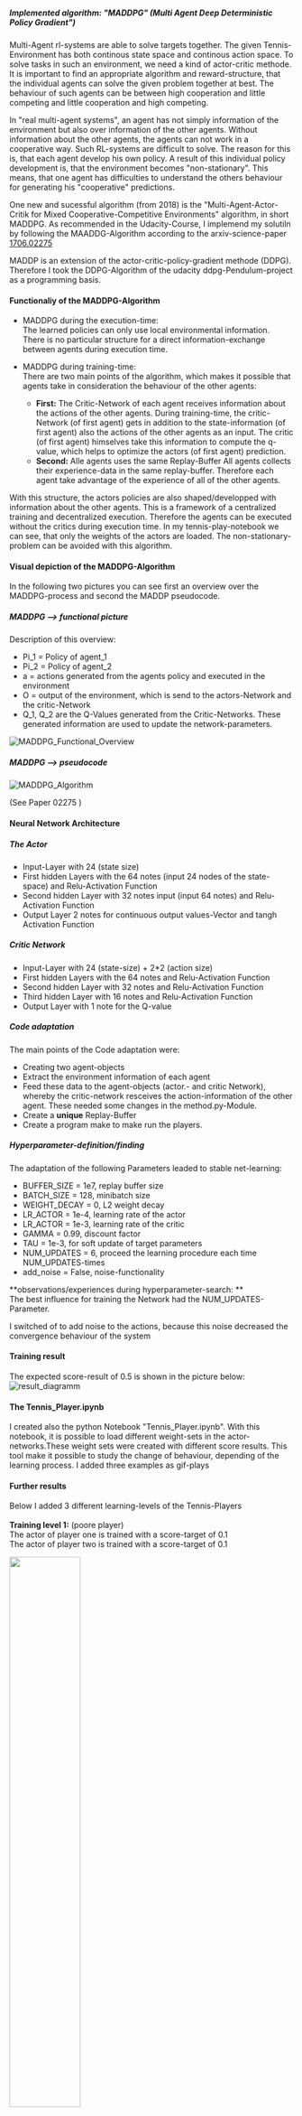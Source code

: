 ##### Implemented algorithm: "MADDPG" (Multi Agent Deep Deterministic Policy Gradient")

Multi-Agent rl-systems are able to solve targets together.
The given Tennis-Environment has both continous state space and continous
action space. To solve tasks in such an environment, we need a kind of actor-critic methode.
It is important to find an appropriate algorithm and reward-structure,
that the individual agents can solve the given problem together at best.
The behaviour of such agents can be between high cooperation and little competing and
little cooperation and high competing.


In "real multi-agent systems", an agent has not simply information of the
environment but also over information of the other agents.
Without information about the other agents, the agents can not work in a cooperative way.
Such RL-systems are difficult to solve.
The reason for this is, that each agent develop his own policy.
A result of this individual policy development is, that the environment becomes "non-stationary".
This means, that one agent has difficulties to understand the others behaviour for generating
his "cooperative" predictions.

One new and sucessful algorithm (from 2018) is the 
"Multi-Agent-Actor-Critik for Mixed Cooperative-Competitive Environments" 
algorithm, in short MADDPG.
As recommended in the Udacity-Course, I implemend my solutiln by following the MAADDG-Algorithm according to the 
arxiv-science-paper [1706.02275](https://arxiv.org/pdf/1706.02275.pdf)

MADDP is an extension of the actor-critic-policy-gradient methode (DDPG).
Therefore I took  the DDPG-Algorithm of the udacity ddpg-Pendulum-project as a programming basis.

#### Functionaliy of the MADDPG-Algorithm
* MADDPG during the execution-time: <br/>
The learned policies can only use local environmental information.
There is no particular structure for a direct information-exchange between agents during execution time.

* MADDPG during training-time:<br/>
There are two main points of the algorithm, which makes it possible that agents take in consideration 
the behaviour of the other agents:<br/>
    * **First:** The Critic-Network of each agent receives information about the actions of the other agents.
    During training-time, the critic-Network (of first agent) gets in addition to
    the state-information (of first agent) also the actions of the other agents  as an input.
    The critic (of first agent) himselves take this information to compute the q-value, which helps to
    optimize the actors (of first agent) prediction.
    * **Second:** Alle agents uses the same Replay-Buffer
All agents collects their experience-data in the same replay-buffer.
Therefore each agent take advantage of the experience of all of the other agents.


With this structure, the actors policies are also shaped/developped with information about the other
agents. 
This is a framework of a centralized training and decentralized execution.
Therefore the agents can be executed without the critics during execution time.
In my tennis-play-notebook we can see, that only the weights of the actors are loaded.
The non-stationary-problem can be avoided with this algorithm.

#### Visual depiction of the MADDPG-Algorithm
In the following two pictures you can see first an overview over the MADDPG-process
and second the MADDP pseudocode.

##### MADDPG --> functional picture
Description of this overview:
* Pi_1 = Policy of  agent_1
* Pi_2 = Policy of agent_2
* a = actions generated from the agents policy and executed in the environment
* O = output of the environment, which is send to the actors-Network and the critic-Network
* Q_1, Q_2 are the Q-Values generated from the Critic-Networks.
These generated information are used to update the network-parameters.


![MADDPG_Functional_Overview](MADDPG_Science_Paper_Picture.PNG)

##### MADDPG --> pseudocode

![MADDPG_Algorithm](MADDPG_PseudoCode.PNG)

(See Paper 02275 )


#### Neural Network Architecture

##### The Actor 

* Input-Layer with 24 (state size) 
* First hidden Layers  with the 64 notes (input 24 nodes of the state-space) and Relu-Activation Function
* Second hidden Layer with 32 notes input (input 64 notes) and Relu-Activation Function
* Output Layer 2 notes for continuous output values-Vector and tangh Activation Function

##### Critic Network
* Input-Layer with 24 (state-size) + 2*2 (action size)
* First hidden Layers  with the 64 notes and Relu-Activation Function
* Second hidden Layer with 32 notes and Relu-Activation Function
* Third hidden Layer with 16 notes and Relu-Activation Function
* Output Layer with 1  note for the Q-value


##### Code adaptation
The main points of the Code adaptation were:
* Creating two agent-objects
* Extract the environment information of each agent 
* Feed these data to the agent-objects (actor.- and critic Network), whereby
the critic-network resceives the action-information of the other agent.
These needed some changes in the method.py-Module.
* Create a **unique** Replay-Buffer
* Create a program make to make run the players.


##### Hyperparameter-definition/finding
The adaptation of the following Parameters leaded to stable net-learning:
* BUFFER_SIZE   = 1e7, replay buffer size
* BATCH_SIZE    = 128, minibatch size
* WEIGHT_DECAY   = 0, L2 weight decay
* LR_ACTOR =    1e-4, learning rate of the actor 
* LR_ACTOR =    1e-3, learning rate of the critic 
* GAMMA = 0.99, discount factor
* TAU = 1e-3, for soft update of target parameters
* NUM_UPDATES = 6, proceed the learning procedure each time NUM_UPDATES-times
* add_noise = False, noise-functionality

**observations/experiences during hyperparameter-search: ** <br/>
The best influence for training the Network had 
the NUM_UPDATES-Parameter.

I switched of to add noise to the actions, because this noise decreased
the convergence behaviour of the system




#### Training result
The expected score-result of 0.5 is shown in the picture below:<br/>
![result_diagramm](result_diagramm.PNG)


#### The Tennis_Player.ipynb

I created also the python Notebook "Tennis_Player.ipynb".
With this notebook, it is possible to load different weight-sets in the
actor-networks.These weight sets were created with different score results.
This tool make it possible to study the change of behaviour, depending of
the learning process. I added three examples as gif-plays

#### Further results
Below I added  3 different learning-levels of the Tennis-Players <br/> <br/>
**Training level 1:** (poore player) <br/>
The actor of player one is trained with a score-target of 0.1 <br/>
The actor of player two is trained with a score-target of 0.1


<img src="TennisPlayer_Level_01.gif" width="50%" align="top-left" alt="" title="Tennis-Player" />

**Training level 2:** (medium player with mixed levels) <br/>
The actor of player one is trained with a score-target of 0.1 <br/>
The actor of player two is trained with a score-target of 0.3 <br/>
<img src="TennisPlayer_Level_02.gif" width="50%" align="top-left" alt="" title="Tennis-Player" /> <br/>




**Training level 3:** (best players)<br/>
The actor of player one is trained with a score-target of 0.5 <br/>
The actor of player two is trained with a score-target of 0.5<br/>

<img src="TennisPlayer_Level_03.gif" width="50%" align="top-left" alt="" title="Tennis-Player" />
<br/>
<br/>


#### Improvements
- Optimization of Hyperparameters
The finding of a working parameter-set was hard and time-consuming.
So I had a look for other optimizations-possibilities.
I learnd that beside of random-search and grid-search there is also 
a bayesian optimization. 
This method uses a surrogate-function of 
the objective function to find optimized parameters

- Furhter MADDPG/Adaptations/other Algorithms
I think the given MADDPG can be used for further study and different tasks.
There are a lot of possibilibies to change the code to make it usable for 
different challenges.
Experimenting with different reward-functions, depending on the given task,
can also lead better results.

It would also be intersting, if it is possible to solve the Problem with 
some adaptations of the Proximal Policy Optimization-Algorithm.






